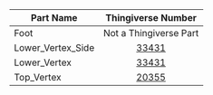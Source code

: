 | Part Name         | Thingiverse Number                              |
| ----------------- |:-----------------------------------------------:|
| Foot              | Not a Thingiverse Part                          |
| Lower_Vertex_Side | [33431](http://www.thingiverse.com/thing:33431) |
| Lower_Vertex      | [33431](http://www.thingiverse.com/thing:33431) |
| Top_Vertex        | [20355](http://www.thingiverse.com/thing:20355) |
